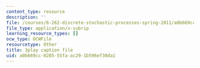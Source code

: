 ```yaml
---
content_type: resource
description: ''
file: /courses/6-262-discrete-stochastic-processes-spring-2011/a0b669cc028555faac291b596ef30da1_7CYXy9J4Aao.vtt
file_type: application/x-subrip
learning_resource_types: []
ocw_type: OCWFile
resourcetype: Other
title: 3play caption file
uid: a0b669cc-0285-55fa-ac29-1b596ef30da1
---
```

